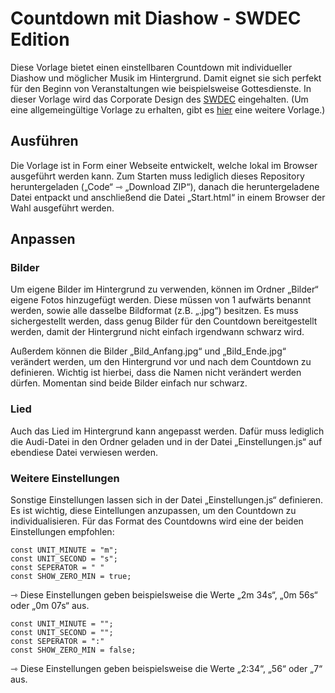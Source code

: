 # Countdown mit Diashow - SWDEC Edition

Diese Vorlage bietet einen einstellbaren Countdown mit individueller Diashow und möglicher Musik im Hintergrund. Damit eignet sie sich perfekt für den Beginn von Veranstaltungen wie beispielsweise Gottesdienste. In dieser Vorlage wird das Corporate Design des [SWDEC](https://swdec.de/) eingehalten. (Um eine allgemeingültige Vorlage zu erhalten, gibt es [hier](https://github.com/TBen2000/Countdown-with-Slideshow) eine weitere Vorlage.)


## Ausführen

Die Vorlage ist in Form einer Webseite entwickelt, welche lokal im Browser ausgeführt werden kann. Zum Starten muss lediglich dieses Repository heruntergeladen („Code“ ⇾ „Download ZIP“), danach die heruntergeladene Datei entpackt und anschließend die Datei „Start.html“ in einem Browser der Wahl ausgeführt werden.


## Anpassen

### Bilder

Um eigene Bilder im Hintergrund zu verwenden, können im Ordner „Bilder“ eigene Fotos hinzugefügt werden. Diese müssen von 1 aufwärts benannt werden, sowie alle dasselbe Bildformat (z.B. „.jpg“) besitzen. Es muss sichergestellt werden, dass genug Bilder für den Countdown bereitgestellt werden, damit der Hintergrund nicht einfach irgendwann schwarz wird.

Außerdem können die Bilder „Bild_Anfang.jpg“ und „Bild_Ende.jpg“ verändert werden, um den Hintergrund vor und nach dem Countdown zu definieren. Wichtig ist hierbei, dass die Namen nicht verändert werden dürfen. Momentan sind beide Bilder einfach nur schwarz.

### Lied

Auch das Lied im Hintergrund kann angepasst werden. Dafür muss lediglich die Audi-Datei in den Ordner geladen und in der Datei „Einstellungen.js“ auf ebendiese Datei verwiesen werden.

### Weitere Einstellungen

Sonstige Einstellungen lassen sich in der Datei „Einstellungen.js“ definieren. Es ist wichtig, diese Eintellungen anzupassen, um den Countdown zu individualisieren. Für das Format des Countdowns wird eine der beiden Einstellungen empfohlen:

```
const UNIT_MINUTE = "m";
const UNIT_SECOND = "s";
const SEPERATOR = " "
const SHOW_ZERO_MIN = true;
```
⇾ Diese Einstellungen geben beispielsweise die Werte „2m 34s“, „0m 56s“ oder „0m 07s“ aus.


```
const UNIT_MINUTE = "";
const UNIT_SECOND = "";
const SEPERATOR = ":"
const SHOW_ZERO_MIN = false;
```
⇾ Diese Einstellungen geben beispielsweise die Werte „2:34“, „56“ oder „7“ aus.
